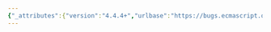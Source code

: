 ```yaml
---
{"_attributes":{"version":"4.4.4+","urlbase":"https://bugs.ecmascript.org/","maintainer":"dherman@mozilla.com"},"bug":{"bug_id":3139,"creation_ts":"2014-08-15 10:14:00 -0700","short_desc":"Support HTML attribute event handler parsing natively in ES6","delta_ts":"2015-03-16 14:28:28 -0700","product":"Draft for 7th Edition","component":"New feature suggestons","version":"unspecified","rep_platform":"All","op_sys":"All","bug_status":"CONFIRMED","priority":"Normal","bug_severity":"enhancement","everconfirmed":true,"reporter":{"uid":"ian","name":"Ian 'Hixie' Hickson"},"assigned_to":{"uid":"allen","name":"Allen Wirfs-Brock"},"long_desc":[{"commentid":9797,"comment_count":0,"who":{"uid":"ian","name":"Ian 'Hixie' Hickson"},"bug_when":"2014-08-15 10:14:11 -0700","thetext":"From e-mail in July:\n\n> Perhaps a way out of this is to for Annex B of ES6\n> to actually define the syntax and semantics of an AttributeEventHandler\n> function and provide abstract the operations you can call to create one.\n\nLet me know if I can help with that in any way."},{"commentid":9826,"comment_count":1,"who":{"uid":"allen","name":"Allen Wirfs-Brock"},"bug_when":"2014-08-20 15:40:44 -0700","thetext":"We talked about this briefly at the last TC39 meeting and the consensus was to not rush this into ES6, but instead start it along the path for post ES6 features at https://github.com/tc39/ecma262 .\n\nI've added a placeholder for this proposal, and will try to pump at a first draft proposal soon."},{"commentid":12204,"comment_count":2,"who":{"uid":"allen","name":"Allen Wirfs-Brock"},"bug_when":"2015-02-06 18:00:30 -0800","thetext":"deferring to ES7"}]}}
---
```

